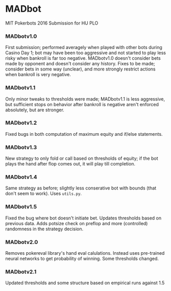 # MADbot
MIT Pokerbots 2016 Submission for HU PLO

### MADbotv1.0
First submission; performed averagely when played with other bots during Casino Day 1; bot may have been too aggressive and not started to play less risky when bankroll is far too negative. MADbotv1.0 doesn't consider bets made by opponent and doesn't consider any history. Fixes to be made; consider bets in some way (unclear), and more strongly restrict actions when bankroll is very negative. 

### MADbotv1.1
Only minor tweaks to thresholds were made; MADbotv1.1 is less aggressive, but sufficient stops on behavior after bankroll is negative aren't enforced absolutely, but are stronger. 

### MADbotv1.2
Fixed bugs in both computation of maximum equity and if/else statements. 

### MADbotv1.3
New strategy to only fold or call based on thresholds of equity; if the bot plays the hand after flop comes out, it will play till completion. 

### MADbotv1.4
Same strategy as before; slightly less conserative bot with bounds (that don't seem to work). Uses ``utils.py``. 

### MADbotv1.5
Fixed the bug where bot doesn't initiate bet. Updates thresholds based on previous data. Adds potsize check on preflop and more (controlled) randomness in the strategy decision.

### MADbotv2.0
Removes pokereval library's hand eval calulations. Instead uses pre-trained neural networks to get probability of winning. Some thresholds changed.

### MADbotv2.1
Updated thresholds and some structure based on empirical runs against 1.5

